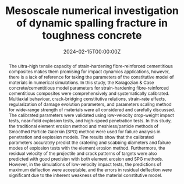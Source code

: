 ---
title: "Mesoscale numerical investigation of dynamic spalling fracture in toughness concrete"
authors:
- yinxing
- Qinghua Li*
- Qingmin Wang
- Bokun Chen
- Chenglanqing Shu
- Shilang Xu
# author_notes:
# - "Equal contribution"
# - "Equal contribution"
date: "2024-02-15T00:00:00Z"

# Publication type.
# Accepts a single type but formatted as a YAML list (for Hugo requirements).
# Enter a publication type from the CSL standard.
publication_types: ["article-journal"]

# Publication name and optional abbreviated publication name.
publication: "***International Journal of Mechanical Sciences***, 264, 108826"

abstract: The ultra-high tensile capacity of strain-hardening fibre-reinforced cementitious composites makes them promising for impact dynamics applications, however, there is a lack of reference for taking the parameters of the constitutive model of materials in numerical simulations. In this study, the Karagozian & Case concrete/cementitious model parameters for strain-hardening fibre-reinforced cementitious composites were comprehensively and systematically calibrated. Multiaxial behaviour, crack-bridging constitutive relations, strain-rate effects, regularization of damage evolution parameters, and parameters scaling method for wide-range strength of materials were all considered and carefully discussed. The calibrated parameters were validated using low-velocity drop-weight impact tests, near-field explosion tests, and high-speed penetration tests. In this study, the traditional element erosion method and meshless/particle methods of Smoothed Particle Galerkin (SPG) method were used for failure analysis in penetration and explosion models. The results show that the calibrated parameters accurately predict the cratering and scabbing diameters and failure modes of explosion tests with the element erosion method. Furthermore, the residual velocity of the projectile and crack patterns of targets were also predicted with good precision with both element erosion and SPG methods. However, in the simulations of low-velocity impact tests, the predictions of maximum deflection were acceptable, and the errors in residual deflection were significant due to the inherent weakness of the material constitutive model.

tags:
- Spalling Fracture
- SHCC
featured: true

links:
  - type: doi
    url: "https://doi.org/10.1016/j.ijmecsci.2023.108826"

# Featured image
# To use, add an image named `featured.jpg/png` to your page's folder. 
image:
  placement: 2
  focal_point: "Top"
  preview_only: false

# Associated Projects (optional).
#   Associate this publication with one or more of your projects.
#   Simply enter your project's folder or file name without extension.
#   E.g. `internal-project` references `content/project/internal-project/index.md`.
#   Otherwise, set `projects: []`.
projects: []

# Slides (optional).
#   Associate this publication with Markdown slides.
#   Simply enter your slide deck's filename without extension.
#   E.g. `slides: "example"` references `content/slides/example/index.md`.
#   Otherwise, set `slides: ""`.
slides: ""
---